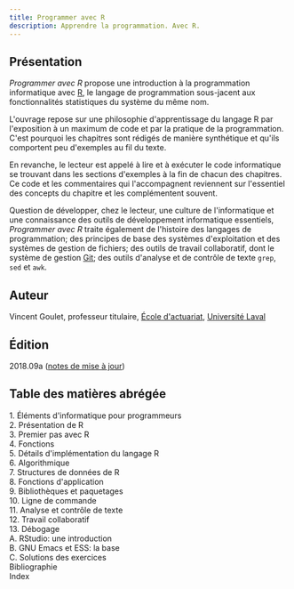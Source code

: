 ```yaml
---
title: Programmer avec R
description: Apprendre la programmation. Avec R.
---
```


## Présentation

*Programmer avec R* propose une introduction à la programmation
informatique avec [R](https://www.r-project.org), le langage de
programmation sous-jacent aux fonctionnalités statistiques du système
du même nom.

L'ouvrage repose sur une philosophie d'apprentissage du langage
R par l'exposition à un maximum de code et par la pratique de la
programmation. C'est pourquoi les chapitres sont rédigés de manière
synthétique et qu'ils comportent peu d'exemples au fil du texte. 

En revanche, le lecteur est appelé à lire et à exécuter le code
informatique se trouvant dans les sections d'exemples à la fin de
chacun des chapitres. Ce code et les commentaires qui l'accompagnent
reviennent sur l'essentiel des concepts du chapitre et les
complémentent souvent.

Question de développer, chez le lecteur, une culture de l'informatique
et une connaissance des outils de développement informatique
essentiels, *Programmer avec R* traite également de l'histoire des
langages de programmation; des principes de base des systèmes
d'exploitation et des systèmes de gestion de fichiers; des outils de
travail collaboratif, dont le système de gestion
[Git](https://git-scm.com); des outils d'analyse et de contrôle de
texte `grep`, `sed` et `awk`.

## Auteur

Vincent Goulet, professeur titulaire, [École d'actuariat](https://www.act.ulaval.ca), [Université Laval](https://ulaval.ca)

## Édition

2018.09a ([notes de mise à jour](https://gitlab.com/vigou3/programmer-avec-r/tags/v2018.09a/))

## Table des matières abrégée

1\. Éléments d'informatique pour programmeurs  
2\. Présentation de R  
3\. Premier pas avec R  
4\. Fonctions  
5\. Détails d'implémentation du langage R  
6\. Algorithmique  
7\. Structures de données de R  
8\. Fonctions d'application  
9\. Bibliothèques et paquetages  
10\. Ligne de commande  
11\. Analyse et contrôle de texte  
12\. Travail collaboratif  
13\. Débogage  
A. RStudio: une introduction  
B. GNU Emacs et ESS: la base  
C. Solutions des exercices  
Bibliographie  
Index

